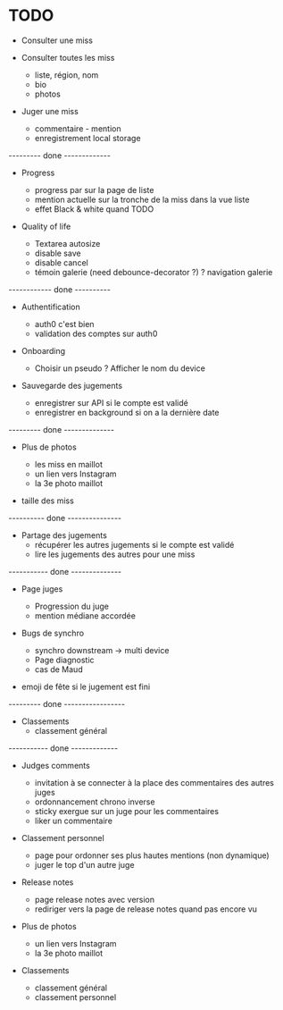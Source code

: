 TODO
====

+ Consulter une miss

+ Consulter toutes les miss
  + liste, région, nom
  + bio
  + photos

+ Juger une miss
  + commentaire - mention
  + enregistrement local storage

--------- done -------------

+ Progress
  + progress par sur la page de liste
  + mention actuelle sur la tronche de la miss dans la vue liste
  + effet Black & white quand TODO

+ Quality of life
  + Textarea autosize
  + disable save
  + disable cancel
  + témoin galerie (need debounce-decorator ?)
  ? navigation galerie

------------ done ----------

+ Authentification
  + auth0 c'est bien
  + validation des comptes sur auth0

+ Onboarding
  + Choisir un pseudo
  ? Afficher le nom du device


+ Sauvegarde des jugements
  + enregistrer sur API si le compte est validé
  + enregistrer en background si on a la dernière date

--------- done --------------

+ Plus de photos
  + les miss en maillot
  - un lien vers Instagram
  - la 3e photo maillot

+ taille des miss

---------- done ---------------

+ Partage des jugements
  + récupérer les autres jugements si le compte est validé
  + lire les jugements des autres pour une miss

----------- done --------------

+ Page juges
  + Progression du juge
  + mention médiane accordée

+ Bugs de synchro
  + synchro downstream -> multi device
  - Page diagnostic
  - cas de Maud

+ emoji de fête si le jugement est fini



--------- done -----------------

+ Classements
  + classement général


----------- done -------------

- Judges comments
  + invitation à se connecter à la place des commentaires des autres juges
  + ordonnancement chrono inverse
  + sticky exergue sur un juge pour les commentaires
  - liker un commentaire

- Classement personnel
  - page pour ordonner ses plus hautes mentions (non dynamique)
  - juger le top d'un autre juge


- Release notes
  - page release notes avec version
  - rediriger vers la page de release notes quand pas encore vu

- Plus de photos
  - un lien vers Instagram
  - la 3e photo maillot

- Classements
  - classement général
  - classement personnel


